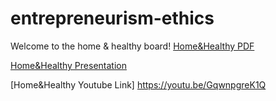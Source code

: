 # entrepreneurism-ethics
Welcome to the home &amp; healthy board!
[Home&Healthy PDF](https://drive.google.com/file/d/1spApUc_u7ZdHzHFuyFLgFzvOenivE11h/view?usp=sharing)

[Home&Healthy Presentation](https://drive.google.com/file/d/1fpN8y7yEZkKpRCKFcw2CAIEjOggIrcWK/view?usp=sharing)

[Home&Healthy Youtube Link] https://youtu.be/GqwnpgreK1Q

